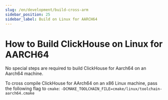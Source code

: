 ```yaml
---
slug: /en/development/build-cross-arm
sidebar_position: 25
sidebar_label: Build on Linux for AARCH64
---
```


# How to Build ClickHouse on Linux for AARCH64

No special steps are required to build ClickHouse for Aarch64 on an Aarch64 machine.

To cross compile ClickHouse for AArch64 on an x86 Linux machine, pass the following flag to `cmake`: `-DCMAKE_TOOLCHAIN_FILE=cmake/linux/toolchain-aarch64.cmake`
